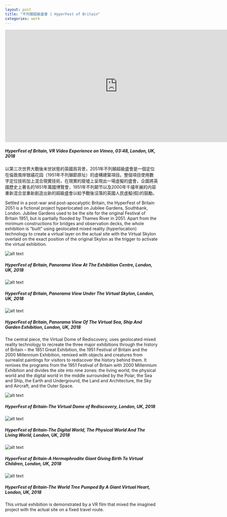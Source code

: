 ```yaml
---
layout: post
title: "不列顛超級盛會 | HyperFest of Britain"
categories: work
---
```

<iframe src="https://player.vimeo.com/video/311727885?color=fcabfc&amp;title=0&amp;byline=0&amp;portrait=0" width="740" height="370" frameborder="0" webkitallowfullscreen="" mozallowfullscreen="" allowfullscreen=""></iframe>

##### _HyperFest of Britain, VR Video Experience on Vimeo, 03:48, London, UK, 2018_

以第三次世界大戰後末世狀態的英國爲背景，2051年不列顛超級盛會是一個定位在倫敦南岸银禧花园（1951年不列顛節原址）的虛構建築項目。整個項目使用數字定位技術加上混合現實技術，在現實的廢墟上呈現出一場虛擬的盛會，企圖將英國歷史上著名的1851年萬國博覽會，1951年不列颠节以及2000年千禧年展的内容重新混合並重新創造出新的超級盛會以給予戰後沒落的英國人民虛擬(假)的鼓勵。

Settled in a post-war and post-apocalyptic Britain, the HyperFest of Britain 2051 is a fictional project hyperlocated on Jubilee Gardens, Southbank, London. Jubilee Gardens used to be the site for the original Festival of Britain 1951, but is partially flooded by Thames River in 2051. Apart from the minimum constructions for bridges and observation decks, the whole exhibition is “built” using geolocated mixed reality (hyperlocation) technology to create a virtual layer on the actual site with the Virtual Skylon overlaid on the exact position of the original Skylon as the trigger to activate the virtual exhibition.

![alt text](/assets/hyperfest/HyperFest_of_Britain_1.jpg "HyperFest of Britain, Panorama View At The Exhibition Centre, London, UK, 2018")
##### _HyperFest of Britain, Panorama View At The Exhibition Centre, London, UK, 2018_

![alt text](/assets/hyperfest/HyperFest_of_Britain_4.jpg "HyperFest of Britain, Panorama View At The Exhibition Centre, London, UK, 2018")
##### _HyperFest of Britain, Panorama View Under The Virtual Skylon, London, UK, 2018_

![alt text](/assets/hyperfest/HyperFest_of_Britain_2.jpg "HyperFest of Britain, Panorama View At The Exhibition Centre, London, UK, 2018")
##### _HyperFest of Britain, Panorama View Of The Virtual Sea, Ship And Garden Exhibition, London, UK, 2018_

The central piece, the Virtual Dome of Rediscovery, uses geolocated mixed reality technology to recreate the three major exhibitions through the history of Britain – the 1851 Great Exhibition, the 1951 Festival of Britain and the 2000 Millennium Exhibition, remixed with objects and creatures from surrealist paintings for visitors to rediscover the history behind them. It remixes the programs from the 1951 Festival of Britain with 2000 Millennium Exhibition and divides the site into nine zones: the living world, the physical world and the digital world in the middle surrounded by the Polar, the Sea and Ship, the Earth and Underground, the Land and Architecture, the Sky and Aircraft, and the Outer Space.

![alt text](/assets/hyperfest/HyperFest_of_Britain_5.1.jpg "HyperFest of Britain, Panorama View At The Exhibition Centre, London, UK, 2018")
##### _HyperFest of Britain-The Virtual Dome of Rediscovery, London, UK, 2018_

![alt text](/assets/hyperfest/HyperFest_of_Britain_7.1.jpg "HyperFest of Britain, Panorama View At The Exhibition Centre, London, UK, 2018")
##### _HyperFest of Britain-The Digital World, The Physical World And The Living World, London, UK, 2018_

![alt text](/assets/hyperfest/HyperFest_of_Britain_body2.jpg "HyperFest of Britain, Panorama View At The Exhibition Centre, London, UK, 2018")
##### _HyperFest of Britain-A Hermaphrodite Giant Giving Birth To Virtual Children, London, UK, 2018_

![alt text](/assets/hyperfest/HyperFest_of_Britain_heart.jpg "HyperFest of Britain, Panorama View At The Exhibition Centre, London, UK, 2018")
##### _HyperFest of Britain-The World Tree Pumped By A Giant Virtual Heart, London, UK, 2018_

This virtual exhibition is demonstrated by a VR film that mixed the imagined project with the actual site on a fixed travel route.
